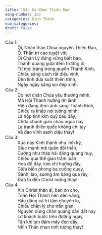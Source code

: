 ```yaml
---
title: 153. Ca Khen Thiên Đạo
song-number: 153
categories: Kinh Thánh
sub-categories: 
draft: false
---
```

<dl><dt>Câu 1:</dt><dd data-verse="1">Ôi, Nhân thân Chúa nguyên Thiên Đạo, <br/>Ồ, Thần trí cao tuyệt vời, <br/>Ôi Chân Lý đứng vững biết bao, <br/>Thánh quang giữa đêm trường ơi; <br/>Từ mọi trang trong quyển Thánh Kinh, <br/>Chiếu sáng cách rất diệu vinh, <br/>Đèn linh đưa suốt thiên trình, <br/>Ngày ngày sáng soi đẹp xinh. </dd><dt>Câu 2:</dt><dd data-verse="2">Do nơi chân Chúa yêu thương mình, <br/>Mà Hội Thánh hưởng ơn lành, <br/>Hiện đang đem ánh sáng Thánh Kinh, <br/>Chiếu ra khắp nơi tường minh; <br/>Là hộp tinh kim quý báu đây, <br/>Chứa chánh giáo châu ngọc nay <br/>Là tranh thiên quốc không chi tày <br/>Về đạo vĩnh sanh diệu thay! </dd><dt>Câu 3:</dt><dd data-verse="3">Xưa nay Kinh thánh như linh kỳ, <br/>Giục mạnh mẽ quân đội thần, <br/>Dường như tháp hải đăng quang huy, <br/>Chiếu qua thế gian trầm luân; <br/>Họa đồ đây, kim chỉ hướng đây, <br/>Giữa biển phong ba cuồng quay, <br/>Gành, lao, sương ám băng qua rày, <br/>Đưa ta đến Christ mừng thay! </dd><dt>Câu 4:</dt><dd data-verse="4">Xin Christ thân ái, ban ơn cho, <br/>Toàn Hội Thánh nên đèn vàng, <br/>Hầu dâng cả trí tâm chuyên lo, <br/>Chiếu chân lý cho trần gian; <br/>Nguyền dùng chân quang dẫn dắt nay <br/>Lữ khách bước trên đường ngay, <br/>Tận khi tan đám mây đen dầy, <br/>Nhìn Thần nhan tinh tường thay! </dd></dl>